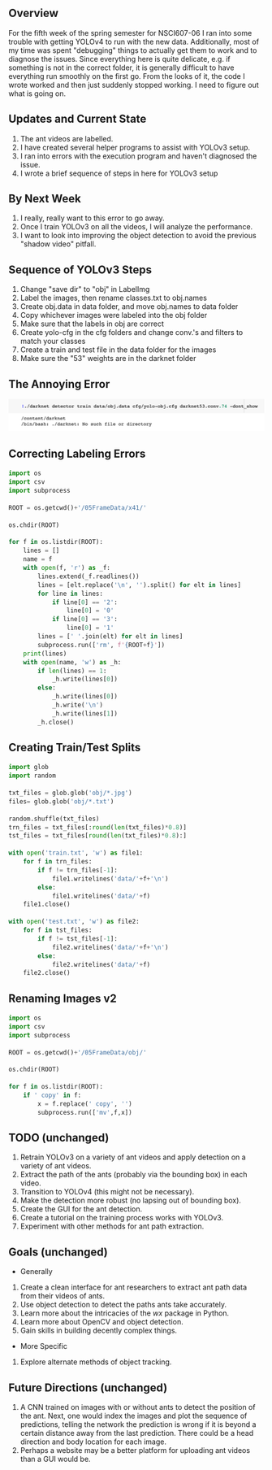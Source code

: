 <!-- ---
title: NSCI607-06
author: Trevor Martin's Notes
date: Feb. 0 - Mar. 02, 2021
geometry: margin=3cm
header-includes: |
		 \usepackage{fancyhdr}
		 \pagestyle{fancy}
		 \usepackage{mathrsfs}
		 \usepackage{amssymb}
		 \usepackage{amsmath}
output: pdf_document
--- -->
<!-- &nbsp;&nbsp;  -->

<!-- <script type="text/x-mathjax-config"> MathJax.Hub.Config({tex2jax: { inlineMath:[['$','$'], ['\\(','\\)']],processEscapes: true},jax: ["input/TeX","input/MathML","input/AsciiMath","output/CommonHTML"],extensions: ["tex2jax.js","mml2jax.js","asciimath2jax.js","MathMenu.js","MathZoom.js","AssistieMML.js", "[Contrib]/a11y/accessibility-menu.js"],TeX: {extensions: ["AMSmath.js","AMSsymbols.js","noErrors.js","noUndefined.js"],equationNumbers: {autoNumber: "AMS"}}});</script> -->


## Overview
For the fifth week of the spring semester for NSCI607-06 I ran into some trouble with
getting YOLOv4 to run with the new data. Additionally, most of my time was spent
"debugging" things to actually get them to work and to diagnose the issues. Since
everything here is quite delicate, e.g. if something is not in the correct folder,
it is generally difficult to have everything run smoothly on the first go. From the
looks of it, the code I wrote worked and then just suddenly stopped working. I need
to figure out what is going on.

## Updates and Current State

1. The ant videos are labelled.
2. I have created several helper programs to assist with YOLOv3 setup.
3. I ran into errors with the execution program and haven't diagnosed the issue.
4. I wrote a brief sequence of steps in here for YOLOv3 setup

## By Next Week

1. I really, really want to this error to go away.
2. Once I train YOLOv3 on all the videos, I will analyze the performance.
3. I want to look into improving the object detection to avoid the previous "shadow video" pitfall.


## Sequence of YOLOv3 Steps
1. Change "save dir" to "obj" in LabelImg
2. Label the images, then rename classes.txt to obj.names
3. Create obj.data in data folder, and move obj.names to data folder
4. Copy whichever images were labeled into the obj folder
5. Make sure that the labels in obj are correct
6. Create yolo-cfg in the cfg folders and change conv.'s and filters to match your classes
7. Create a train and test file in the data folder for the images
8. Make sure the "53" weights are in the darknet folder

## The Annoying Error

![****ing problem](.././Images/error.png)

## Correcting Labeling Errors

```Python
import os
import csv
import subprocess

ROOT = os.getcwd()+'/05FrameData/x41/'

os.chdir(ROOT)

for f in os.listdir(ROOT):
    lines = []
    name = f
    with open(f, 'r') as _f:
        lines.extend(_f.readlines())
        lines = [elt.replace('\n', '').split() for elt in lines]
        for line in lines:
            if line[0] == '2':
                line[0] = '0'
            if line[0] == '3':
                line[0] = '1'
        lines = [' '.join(elt) for elt in lines]
        subprocess.run(['rm', f'{ROOT+f}'])
    print(lines)
    with open(name, 'w') as _h:
        if len(lines) == 1:
            _h.write(lines[0])
        else:
            _h.write(lines[0])
            _h.write('\n')
            _h.write(lines[1])
        _h.close()
```



## Creating Train/Test Splits

```Python
import glob
import random

txt_files = glob.glob('obj/*.jpg')
files= glob.glob('obj/*.txt')

random.shuffle(txt_files)
trn_files = txt_files[:round(len(txt_files)*0.8)]
tst_files = txt_files[round(len(txt_files)*0.8):]

with open('train.txt', 'w') as file1:
    for f in trn_files:
        if f != trn_files[-1]:
            file1.writelines('data/'+f+'\n')
        else:
            file1.writelines('data/'+f)
    file1.close()

with open('test.txt', 'w') as file2:
    for f in tst_files:
        if f != tst_files[-1]:
            file2.writelines('data/'+f+'\n')
        else:
            file2.writelines('data/'+f)
    file2.close()
```

## Renaming Images v2

```Python
import os
import csv
import subprocess

ROOT = os.getcwd()+'/05FrameData/obj/'

os.chdir(ROOT)

for f in os.listdir(ROOT):
    if ' copy' in f:
        x = f.replace(' copy', '')
        subprocess.run(['mv',f,x])
```

## TODO (unchanged)

1. Retrain YOLOv3 on a variety of ant videos and apply detection on a variety of ant videos.
2. Extract the path of the ants (probably via the bounding box) in each video.
3. Transition to YOLOv4 (this might not be necessary).
4. Make the detection more robust (no lapsing out of bounding box).
5. Create the GUI for the ant detection.
6. Create a tutorial on the training process works with YOLOv3.
7. Experiment with other methods for ant path extraction.

## Goals (unchanged)
- Generally  
1. Create a clean interface for ant researchers to extract ant path data from their videos of ants.
2. Use object detection to detect the paths ants take accurately.
3. Learn more about the intricacies of the $wx$ package in Python.
4. Learn more about OpenCV and object detection.
5. Gain skills in building decently complex things.
- More Specific
1. Explore alternate methods of object tracking.

## Future Directions (unchanged)

1. A CNN trained on images with or without ants to detect the position of the ant. Next, one would index the images and plot the sequence of predictions, telling the network the prediction is wrong if it is beyond a certain distance away from the last prediction. There could be a head direction and body location for each image.
2. Perhaps a website may be a better platform for uploading ant videos than a GUI would be.
